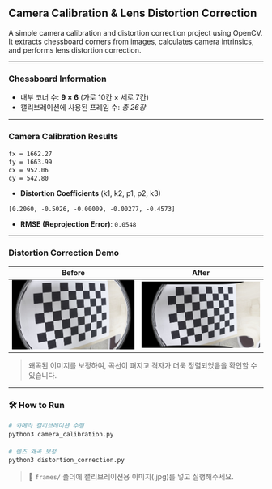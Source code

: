 ## Camera Calibration & Lens Distortion Correction

A simple camera calibration and distortion correction project using OpenCV.  
It extracts chessboard corners from images, calculates camera intrinsics, and performs lens distortion correction.

---

### Chessboard Information

- 내부 코너 수: **9 × 6** (가로 10칸 × 세로 7칸)
- 캘리브레이션에 사용된 프레임 수: *총 26장*

---

### Camera Calibration Results

```plaintext
fx = 1662.27  
fy = 1663.99  
cx = 952.06  
cy = 542.80
```

- **Distortion Coefficients** (k1, k2, p1, p2, k3)  
```plaintext
[0.2060, -0.5026, -0.00009, -0.00277, -0.4573]
```

- **RMSE (Reprojection Error)**: `0.0548`

---

### Distortion Correction Demo

| Before | After |
|--------|-------|
| ![](image.png) | ![](corrected_image.png) |

> 왜곡된 이미지를 보정하여, 곡선이 펴지고 격자가 더욱 정렬되었음을 확인할 수 있습니다.

---

### 🛠 How to Run

```bash
# 카메라 캘리브레이션 수행
python3 camera_calibration.py

# 렌즈 왜곡 보정
python3 distortion_correction.py
```

> 📂 `frames/` 폴더에 캘리브레이션용 이미지(.jpg)를 넣고 실행해주세요.
